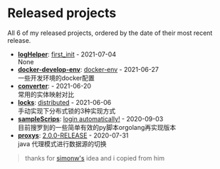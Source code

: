 # Released projects

All <!-- release_count starts -->6<!-- release_count ends --> of my released projects, ordered by the date of their most recent release.

<!-- recent_releases starts -->
* **[logHelper](https://github.com/fulln/logHelper)**: [first_init](https://github.com/fulln/logHelper/releases/tag/1.0.0) - 2021-07-04
<br>None
* **[docker-develop-env](https://github.com/fulln/docker-develop-env)**: [docker-env](https://github.com/fulln/docker-develop-env/releases/tag/1.0.0) - 2021-06-27
<br>一些开发环境的docker配置
* **[converter](https://github.com/fulln/converter)**: [](https://github.com/fulln/converter/releases/tag/1.0.0) - 2021-06-20
<br>常用的实体映射对比
* **[locks](https://github.com/fulln/locks)**: [distributed](https://github.com/fulln/locks/releases/tag/distributed) - 2021-06-06
<br>手动实现下分布式锁的3种实现方式
* **[sampleScrips](https://github.com/fulln/sampleScrips)**: [login automatically!](https://github.com/fulln/sampleScrips/releases/tag/shell1.0) - 2020-09-03
<br>目前搜罗到的一些简单有效的py脚本orgolang再实现版本
* **[proxys](https://github.com/fulln/proxys)**: [2.0.0-RELEASE](https://github.com/fulln/proxys/releases/tag/2.0.0) - 2020-07-31
<br>java 代理模式进行数据源的切换
<!-- recent_releases ends -->



> thanks for [simonw's](https://github.com/simonw/simonw) idea and i copied from him

